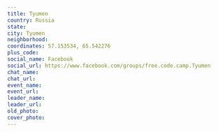 ```yaml
---
title: Tyumen
country: Russia
state: 
city: Tyumen
neighborhood: 
coordinates: 57.153534, 65.542276
plus_code:
social_name: Facebook
social_url: https://www.facebook.com/groups/free.code.camp.Tyumen
chat_name:
chat_url:
event_name:
event_url:
leader_name:
leader_url:
old_photo: 
cover_photo:
---
```

